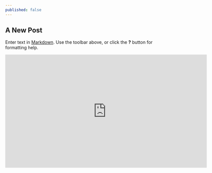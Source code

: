 ```yaml
---
published: false
---
```

## A New Post

Enter text in [Markdown](http://daringfireball.net/projects/markdown/). Use the toolbar above, or click the **?** button for formatting help.

<iframe width="640" height="360" src="https://www.youtube.com/embed/lbozu0DPcYI?rel=0&amp;controls=0&amp;showinfo=0" frameborder="0" allowfullscreen></iframe>